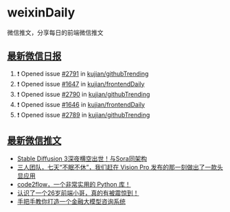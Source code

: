 # weixinDaily
微信推文，分享每日的前端微信推文

## [最新微信日报](https://github.com/kujian/weixinDaily/issues)

<!--START_SECTION:activity-->
1. ❗ Opened issue [#2791](https://github.com/kujian/githubTrending/issues/2791) in [kujian/githubTrending](https://github.com/kujian/githubTrending)
2. ❗ Opened issue [#1647](https://github.com/kujian/frontendDaily/issues/1647) in [kujian/frontendDaily](https://github.com/kujian/frontendDaily)
3. ❗ Opened issue [#2790](https://github.com/kujian/githubTrending/issues/2790) in [kujian/githubTrending](https://github.com/kujian/githubTrending)
4. ❗ Opened issue [#1646](https://github.com/kujian/frontendDaily/issues/1646) in [kujian/frontendDaily](https://github.com/kujian/frontendDaily)
5. ❗ Opened issue [#2789](https://github.com/kujian/githubTrending/issues/2789) in [kujian/githubTrending](https://github.com/kujian/githubTrending)
<!--END_SECTION:activity-->


## [最新微信推文](https://weixin.qdkfweb.cn/)

<!-- BLOG-POST-LIST:START -->
- [Stable Diffusion 3深夜横空出世！与Sora同架构](https://weixin.qdkfweb.cn/40641.html)
- [三人团队，七天“不眠不休”，我们赶在 Vision Pro 发布的那一刻做出了一款头显应用](https://weixin.qdkfweb.cn/40645.html)
- [code2flow，一个非常实用的 Python 库！](https://weixin.qdkfweb.cn/40648.html)
- [认识了一个26岁前端小哥，真的有被震惊到！](https://weixin.qdkfweb.cn/40632.html)
- [手把手教你打造一个金融大模型咨询系统](https://weixin.qdkfweb.cn/40610.html)
<!-- BLOG-POST-LIST:END -->
